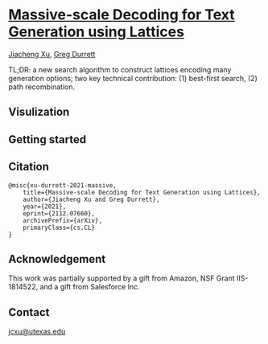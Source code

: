 # [Massive-scale Decoding for Text Generation using Lattices](https://arxiv.org/abs/2112.07660)
[Jiacheng Xu](https://www.cs.utexas.edu/~jcxu/), [Greg Durrett](https://www.cs.utexas.edu/~gdurrett/)

TL;DR: a new search algorithm to construct lattices encoding many generation options; 
two key technical contribution: (1) best-first search, (2) path recombination.



## Visulization


## Getting started


## Citation
```
@misc{xu-durrett-2021-massive,
    title={Massive-scale Decoding for Text Generation using Lattices},
    author={Jiacheng Xu and Greg Durrett},
    year={2021},
    eprint={2112.07660},
    archivePrefix={arXiv},
    primaryClass={cs.CL}
}
```

## Acknowledgement
This work was partially supported by a gift from Amazon, NSF Grant IIS-1814522, and a gift from Salesforce Inc.

## Contact
jcxu@utexas.edu 